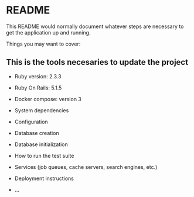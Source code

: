 # README

This README would normally document whatever steps are necessary to get the
application up and running.

Things you may want to cover:

## This is the tools necesaries to update the project
* Ruby version: 2.3.3
* Ruby On Rails: 5.1.5
* Docker compose: version 3

* System dependencies

* Configuration

* Database creation

* Database initialization

* How to run the test suite

* Services (job queues, cache servers, search engines, etc.)

* Deployment instructions

* ...
